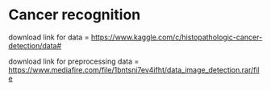 # Cancer recognition
download link for data = https://www.kaggle.com/c/histopathologic-cancer-detection/data#

download link for preprocessing data = https://www.mediafire.com/file/1bntsni7ev4ifht/data_image_detection.rar/file
